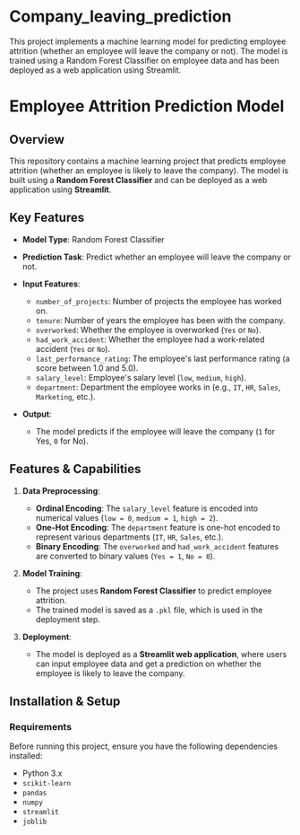 # Company_leaving_prediction
This project implements a machine learning model for predicting employee attrition (whether an employee will leave the company or not). The model is trained using a Random Forest Classifier on employee data and has been deployed as a web application using Streamlit.
# Employee Attrition Prediction Model

## Overview

This repository contains a machine learning project that predicts employee attrition (whether an employee is likely to leave the company). The model is built using a **Random Forest Classifier** and can be deployed as a web application using **Streamlit**.

## Key Features

- **Model Type**: Random Forest Classifier
- **Prediction Task**: Predict whether an employee will leave the company or not.
- **Input Features**: 
  - `number_of_projects`: Number of projects the employee has worked on.
  - `tenure`: Number of years the employee has been with the company.
  - `overworked`: Whether the employee is overworked (`Yes` or `No`).
  - `had_work_accident`: Whether the employee had a work-related accident (`Yes` or `No`).
  - `last_performance_rating`: The employee's last performance rating (a score between 1.0 and 5.0).
  - `salary_level`: Employee's salary level (`low`, `medium`, `high`).
  - `department`: Department the employee works in (e.g., `IT`, `HR`, `Sales`, `Marketing`, etc.).

- **Output**:
  - The model predicts if the employee will leave the company (`1` for Yes, `0` for No).

## Features & Capabilities

1. **Data Preprocessing**:
   - **Ordinal Encoding**: The `salary_level` feature is encoded into numerical values (`low = 0`, `medium = 1`, `high = 2`).
   - **One-Hot Encoding**: The `department` feature is one-hot encoded to represent various departments (`IT`, `HR`, `Sales`, etc.).
   - **Binary Encoding**: The `overworked` and `had_work_accident` features are converted to binary values (`Yes = 1`, `No = 0`).

2. **Model Training**:
   - The project uses **Random Forest Classifier** to predict employee attrition.
   - The trained model is saved as a `.pkl` file, which is used in the deployment step.

3. **Deployment**:
   - The model is deployed as a **Streamlit web application**, where users can input employee data and get a prediction on whether the employee is likely to leave the company.

## Installation & Setup

### Requirements
Before running this project, ensure you have the following dependencies installed:

- Python 3.x
- `scikit-learn`
- `pandas`
- `numpy`
- `streamlit`
- `joblib`
